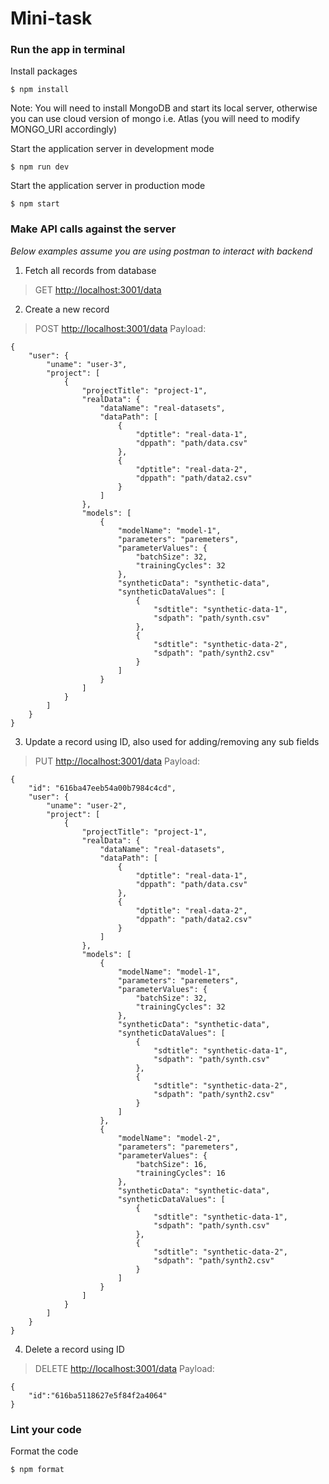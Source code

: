 # Mini-task


### Run the app in terminal

Install packages 
```
$ npm install
```
Note: You will need to install MongoDB and start its local server, otherwise you can use cloud version of mongo i.e. Atlas (you will need to modify MONGO_URI accordingly)

Start the application server in development mode
```
$ npm run dev
```

Start the application server in production mode
```
$ npm start
```

### Make API calls against the server 
*Below examples assume you are using postman to interact with backend*

1. Fetch all records from database
> GET [http://localhost:3001/data](http://localhost:3001/data)

2. Create a new record
> POST [http://localhost:3001/data](http://localhost:3001/data)
Payload:
```
{
    "user": {
        "uname": "user-3",
        "project": [
            {
                "projectTitle": "project-1",
                "realData": {
                    "dataName": "real-datasets",
                    "dataPath": [
                        {
                            "dptitle": "real-data-1",
                            "dppath": "path/data.csv"
                        },
                        {
                            "dptitle": "real-data-2",
                            "dppath": "path/data2.csv"
                        }
                    ]
                },
                "models": [
                    {
                        "modelName": "model-1",
                        "parameters": "paremeters",
                        "parameterValues": {
                            "batchSize": 32,
                            "trainingCycles": 32
                        },
                        "syntheticData": "synthetic-data",
                        "syntheticDataValues": [
                            {
                                "sdtitle": "synthetic-data-1",
                                "sdpath": "path/synth.csv"
                            },
                            {
                                "sdtitle": "synthetic-data-2",
                                "sdpath": "path/synth2.csv"
                            }
                        ]
                    }
                ]
            }
        ]
    }
}

```

3. Update a record using ID, also used for adding/removing any sub fields 
> PUT [http://localhost:3001/data](http://localhost:3001/data)
Payload:
```
{
    "id": "616ba47eeb54a00b7984c4cd",
    "user": {
        "uname": "user-2",
        "project": [
            {
                "projectTitle": "project-1",
                "realData": {
                    "dataName": "real-datasets",
                    "dataPath": [
                        {
                            "dptitle": "real-data-1",
                            "dppath": "path/data.csv"
                        },
                        {
                            "dptitle": "real-data-2",
                            "dppath": "path/data2.csv"
                        }
                    ]
                },
                "models": [
                    {
                        "modelName": "model-1",
                        "parameters": "paremeters",
                        "parameterValues": {
                            "batchSize": 32,
                            "trainingCycles": 32
                        },
                        "syntheticData": "synthetic-data",
                        "syntheticDataValues": [
                            {
                                "sdtitle": "synthetic-data-1",
                                "sdpath": "path/synth.csv"
                            },
                            {
                                "sdtitle": "synthetic-data-2",
                                "sdpath": "path/synth2.csv"
                            }
                        ]
                    },
                    {
                        "modelName": "model-2",
                        "parameters": "paremeters",
                        "parameterValues": {
                            "batchSize": 16,
                            "trainingCycles": 16
                        },
                        "syntheticData": "synthetic-data",
                        "syntheticDataValues": [
                            {
                                "sdtitle": "synthetic-data-1",
                                "sdpath": "path/synth.csv"
                            },
                            {
                                "sdtitle": "synthetic-data-2",
                                "sdpath": "path/synth2.csv"
                            }
                        ]
                    }
                ]
            }
        ]
    }
}
```
4. Delete a record using ID
> DELETE [http://localhost:3001/data](http://localhost:3001/data)
Payload:
```
{
    "id":"616ba5118627e5f84f2a4064"
}
```

### Lint your code

Format the code
```
$ npm format
```